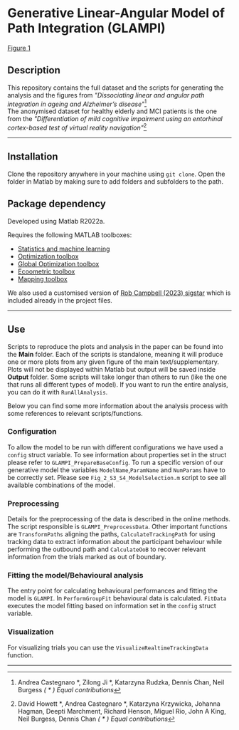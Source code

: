 Generative Linear-Angular Model of Path Integration (GLAMPI)  
======

[Figure 1](https://raw.githubusercontent.com/Lenakeiz/VectorAdditionModel/blob/main/Images/Fig1a.png)

## Description 
This repository contains the full dataset and the scripts for generating the analysis and the figures from _"Dissociating linear and angular path integration in ageing and Alzheimer’s disease"_[^1]  
The anonymised dataset for healthy elderly and MCI patients is the one from the _"Differentiation of mild cognitive impairment using an entorhinal cortex-based test of virtual reality navigation"_[^2]

---
## Installation
Clone the repository anywhere in your machine using `git clone`. 
Open the folder in Matlab by making sure to add folders and subfolders to the path.

## Package dependency
Developed using Matlab R2022a.

Requires the following MATLAB toolboxes:

- [Statistics and machine learning](https://uk.mathworks.com/products/statistics.html)
- [Optimization toolbox](https://uk.mathworks.com/products/optimization.html)
- [Global Optimization toolbox](https://uk.mathworks.com/products/global-optimization.html?s_tid=srchtitle_Global%20Optimization%20Toolbox_1)
- [Ecoometric toolbox](https://uk.mathworks.com/products/econometrics.html?s_tid=srchtitle_econometrics%20toolbox_1)
- [Mapping toolbox](https://uk.mathworks.com/products/mapping.html)

We also used a customised version of [Rob Campbell (2023) sigstar](https://github.com/raacampbell/sigstar) which is included already in the project files.

---
## Use
Scripts to reproduce the plots and analysis in the paper can be found into the **Main** folder. 
Each of the scripts is standalone, meaning it will produce one or more plots from any given figure of the main text/supplementary. 
Plots will not be displayed within Matlab but output will be saved inside **Output** folder.
Some scripts will take longer than others to run (like the one that runs all different types of model). If you want to run the entire analysis, you can do it with `RunAllAnalysis`. 

Below you can find some more information about the analysis process with some references to relevant scripts/functions.

### Configuration

To allow the model to be run with different configurations we have used a `config` struct variable. To see information about properties set in the struct please refer to `GLAMPI_PrepareBaseConfig`. To run a specific version of our generative model the variables `ModelName`,`ParamName` and `NumParams` have to be correctly set. Please see `Fig_2_S3_S4_ModelSelection.m` script to see all available combinations of the model.

### Preprocessing 

Details for the preprocessing of the data is described in the online methods. The script responsible is `GLAMPI_PreprocessData`. Other important functions are `TransformPaths` aligning the paths, `CalculateTrackingPath` for using tracking data to extract information about the participant behaviour while performing the outbound path and `CalculateOoB` to recover relevant information from the trials marked as out of boundary.

### Fitting the model/Behavioural analysis

The entry point for calculating behavioural performances and fitting the model is `GLAMPI`. In `PerformGroupFit` behavioural data is calculated. `FitData` executes the model fitting based on information set in the `config` struct variable.  

### Visualization
For visualizing trials you can use the `VisualizeRealtimeTrackingData` function.

---
[^1]: Andrea Castegnaro *, Zilong Ji *, Katarzyna Rudzka, Dennis Chan, Neil Burgess _( * ) Equal contributions_

[^2]: David Howett *, Andrea Castegnaro *, Katarzyna Krzywicka, Johanna Hagman, Deepti Marchment, Richard Henson, Miguel Rio, John A King, Neil Burgess, Dennis Chan _( * ) Equal contributions_